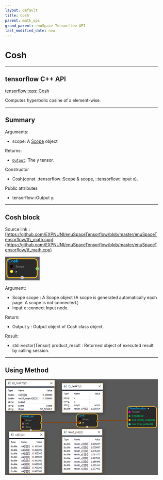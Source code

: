 ```yaml
--- 
layout: default 
title: Cosh 
parent: math_ops 
grand_parent: enuSpace-Tensorflow API 
last_modified_date: now 
--- 
```


# Cosh

---

## tensorflow C++ API

[tensorflow::ops::Cosh](https://www.tensorflow.org/api_docs/cc/class/tensorflow/ops/cosh)

Computes hyperbolic cosine of x element-wise.

---

## Summary

Arguments:

* scope: A [Scope](https://www.tensorflow.org/api_docs/cc/class/tensorflow/scope.html#classtensorflow_1_1_scope) object

Returns:

* [`Output`](https://www.tensorflow.org/api_docs/cc/class/tensorflow/output.html#classtensorflow_1_1_output): The y tensor.

Constructor

* Cosh\(const ::tensorflow::Scope & scope, ::tensorflow::Input x\).

Public attributes

* tensorflow::Output y.

---

## Cosh block

Source link : [https://github.com/EXPNUNI/enuSpaceTensorflow/blob/master/enuSpaceTensorflow/tf\_math.cpp](https://github.com/EXPNUNI/enuSpaceTensorflow/blob/master/enuSpaceTensorflow/tf_math.cpp)

![](./assets/math_Cosh_Symbol.png)

Argument:

* Scope scope : A Scope object \(A scope is generated automatically each page. A scope is not connected.\)
* Input x :connect  Input node.

Return:

* Output y : Output object of Cosh class object.

Result:

* std::vector\(Tensor\) product\_result : Returned object of executed result by calling session.

---

## Using Method

![](./assets/math_Cosh_Method.png)

